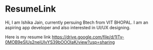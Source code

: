 # ResumeLink
Hi, I am Ishika Jain, currently persuing Btech from VIT BHOPAL.  I am an aspiring app developer and also interested in UI/UX designing.



Here is my resume link 
https://drive.google.com/file/d/1lTv-0MOB9eSlUs2neiUIvYS39bOOOlaK/view?usp=sharing
